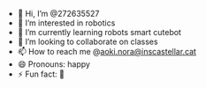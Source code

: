 - 👋 Hi, I’m @272635527
- 👀 I’m interested in robotics
- 🌱 I’m currently learning robots smart cutebot
- 💞️ I’m looking to collaborate on classes
- 📫 How to reach me @aoki.nora@inscastellar.cat
- 😄 Pronouns: happy
- ⚡ Fun fact: 🤪

<!---
272635527/272635527 is a ✨ special ✨ repository because its `README.md` (this file) appears on your GitHub profile.
You can click the Preview link to take a look at your changes.
--->
